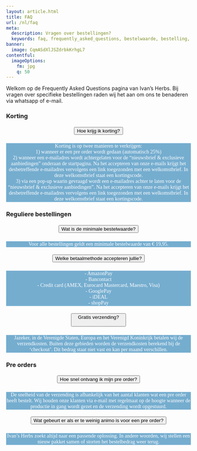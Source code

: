 ```yaml
---
layout: article.html
title: FAQ
url: /nl/faq
meta:
  description: Vragen over bestellingen?
  keywords: faq, frequently_asked_questions, bestelwaarde, bestelling, korting, pre_order, betaalmethode
banner:
  image: CqmASdXlJSZdrbkKrhgL7
contentful:
  imageOptions:
    fm: jpg
    q: 50
---
```

Welkom op de Frequently Asked Questions pagina van Ivan’s Herbs. Bij vragen over specifieke bestellingen raden wij het aan om ons te benaderen via whatsapp of e-mail.

### Korting
<div data-aos="fade-right" class="col-md-12 aos-init aos-animate">
                    <div class="accordion" id="faqAccordion">
                        <div class="card shadow">
                            <div class="card-header" id="heading_1">
                                <h5 style="font-family:papyrus; text-align:center" class="mb-0">
                                    <button style="white-space:break-spaces" class="btn btn-link collapsed" type="button" data-toggle="collapse" data-target="#collapse_1" aria-expanded="false" aria-controls="collapse_1">Hoe krijg ik korting?</button>
                                </h5>
                            </div>
                            <div id="collapse_1" class="collapse" aria-labelledby="heading_1" data-parent="#faqAccordion" style="">
                                <div class="card-body" style="background-color: #75adcf; color: white">
                                    <p style="font-family:candara; text-align:center">Korting is op twee manieren te verkrijgen:<br>1) wanneer er een pre order wordt gedaan (automatisch 25%)<br>2) wanneer een e-mailadres wordt achtergelaten voor de “nieuwsbrief & exclusieve aanbiedingen” onderaan de startpagina. Na het accepteren van onze e-mails krijgt het desbetreffende e-mailadres vervolgens een link toegezonden met een welkomstbrief. In deze welkomstbrief staat een kortingscode.<br>3) via een pop-up waarin gevraagd wordt een e-mailadres achter te laten voor de “nieuwsbrief & exclusieve aanbiedingen”. Na het accepteren van onze e-mails krijgt het desbetreffende e-mailadres vervolgens een link toegezonden met een welkomstbrief. In deze welkomstbrief staat een kortingscode.
                                </div>
                            </div>
                        </div>

### Reguliere bestellingen
<div data-aos="fade-right" class="col-md-12 aos-init aos-animate">
                    <div class="accordion" id="faqAccordion">
                        <div class="card shadow">
                            <div class="card-header" id="heading_5">
                                <h5 style="font-family:papyrus; text-align:center" class="mb-0">
                                    <button style="white-space:break-spaces" class="btn btn-link collapsed" type="button" data-toggle="collapse" data-target="#collapse_5" aria-expanded="false" aria-controls="collapse_5">Wat is de minimale bestelwaarde?</button>
                                </h5>
                            </div>
                            <div id="collapse_5" class="collapse" aria-labelledby="heading_5" data-parent="#faqAccordion" style="">
                                <div class="card-body" style="background-color: #75adcf; color: white">
                                    <p style="font-family:candara; text-align:center">Voor alle bestellingen geldt een minimale bestelwaarde van € 19,95.</p>
                                </div>
                            </div>
                        </div>
                        <div class="card shadow">
                            <div class="card-header" id="heading_2">
                                <h5 style="font-family:papyrus; text-align:center" class="mb-0">
                                    <button style="white-space:break-spaces" class="btn btn-link collapsed" type="button" data-toggle="collapse" data-target="#collapse_2" aria-expanded="false" aria-controls="collapse_2">Welke betaalmethode accepteren jullie?</button></h5>
                            </div>
                            <div id="collapse_2" class="collapse" aria-labelledby="heading_2" data-parent="#faqAccordion" style="">
                                <div class="card-body" style="background-color: #75adcf; color: white">
                                    <p style="font-family:candara; text-align:center">- AmazonPay<br>- Bancontact<br>- Credit card (AMEX, Eurocard Mastercard, Maestro, Visa)<br>- GooglePay<br>- iDEAL<br>- shopPay<br>
                                    </p>
                                </div>
                            </div>
                        </div>
                        <div class="card shadow">
                            <div class="card-header" id="heading_3">
                                <h5 style="font-family:papyrus; text-align:center" class="mb-0">
                                    <button style="white-space:break-spaces" class="btn btn-link collapsed" type="button" data-toggle="collapse" data-target="#collapse_3" aria-expanded="false" aria-controls="collapse_3">Gratis verzending?
                                    </button></h5>
                            </div>
                            <div id="collapse_3" class="collapse" aria-labelledby="heading_3" data-parent="#faqAccordion" style="">
                                <div class="card-body" style="background-color: #75adcf; color: white">
                                    <p style="font-family:candara; text-align:center">Jazeker, in de Verenigde Staten, Europa en het Verenigd Koninkrijk betalen wij de verzendkosten. Buiten deze gebieden worden de verzendkosten berekend bij de ‘checkout’. Dit bedrag staat niet vast en kan per maand verschillen.</p>
                                </div>
                            </div>
                        </div>

### Pre orders

<div data-aos="fade-right" class="col-md-12 aos-init aos-animate">
                    <div class="accordion" id="faqAccordion">
                        <div class="card shadow">
                            <div class="card-header" id="heading_6">
                                <h5 style="font-family:papyrus; text-align:center" class="mb-0">
                                    <button style="white-space:break-spaces" class="btn btn-link collapsed" type="button" data-toggle="collapse" data-target="#collapse_6" aria-expanded="false" aria-controls="collapse_6">Hoe snel ontvang ik mijn pre order?</button>
                                </h5>
                            </div>
                            <div id="collapse_6" class="collapse" aria-labelledby="heading_6" data-parent="#faqAccordion" style="">
                                <div class="card-body" style="background-color: #75adcf; color: white">
                                    <p style="font-family:candara; text-align:center">De snelheid van de verzending is afhankelijk van het aantal klanten wat een pre order heeft bestelt. Wij houden onze klanten via e-mail met regelmaat op de hoogte wanneer de productie in gang wordt gezet en de verzending wordt opgestuurd.</p>
                                </div>
                            </div>
                        </div>
                        <div class="card shadow">
                            <div class="card-header" id="heading_7">
                                <h5 style="font-family:papyrus; text-align:center" class="mb-0">
                                    <button style="white-space:break-spaces" class="btn btn-link collapsed" type="button" data-toggle="collapse" data-target="#collapse_7" aria-expanded="false" aria-controls="collapse_7">Wat gebeurt er als er te weinig animo is voor een pre order?</button></h5>
                            </div>
                            <div id="collapse_7" class="collapse" aria-labelledby="heading_7" data-parent="#faqAccordion" style="">
                                <div class="card-body" style="background-color: #75adcf; color: white">
                                    <p style="font-family:candara; text-align:center">Ivan’s Herbs zoekt altijd naar een passende oplossing. In andere woorden, wij stellen een nieuw pakket samen of storten het bestelbedrag weer terug.
                                    </p>
                                </div>
                            </div>
                        </div>
